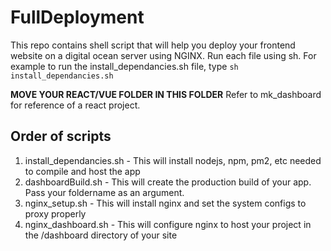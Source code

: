 # FullDeployment
This repo contains shell script that will help you deploy your frontend website on a digital ocean server using NGINX.
Run each file using sh. For example to run the install_dependancies.sh file, type `sh install_dependancies.sh`

**MOVE YOUR REACT/VUE FOLDER IN THIS FOLDER**
Refer to mk_dashboard for reference of a react project.

## Order of scripts
1. install_dependancies.sh - This will install nodejs, npm, pm2, etc needed to compile and host the app
2. dashboardBuild.sh - This will create the production build of your app. Pass your foldername as an argument.
3. nginx_setup.sh - This will install nginx and set the system configs to proxy properly
4. nginx_dashboard.sh - This will configure nginx to host your project in the /dashboard directory of your site
